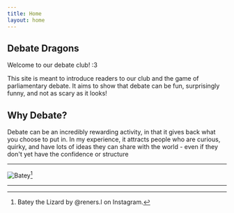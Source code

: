 ```yaml
---
title: Home
layout: home
---
```


## Debate Dragons
Welcome to our debate club! :3 

This site is meant to introduce readers to our club and the game of parliamentary debate. It aims to show that debate can be fun, surprisingly funny, and not as scary as it looks! 

## Why Debate?
Debate can be an incredibly rewarding activity, in that it gives back what you choose to put in. In my experience, it attracts people who are curious, quirky, and have lots of ideas they can share with the world - even if they don't yet have the confidence or structure

----

![Batey](/debate-dragons/assets/images/batey.webp)[^1]

[^1]: Batey the Lizard by @reners.l on Instagram.

----

[Just the Docs]: https://just-the-docs.github.io/just-the-docs/
[GitHub Pages]: https://docs.github.com/en/pages
[README]: https://github.com/just-the-docs/just-the-docs-template/blob/main/README.md
[Jekyll]: https://jekyllrb.com
[GitHub Pages / Actions workflow]: https://github.blog/changelog/2022-07-27-github-pages-custom-github-actions-workflows-beta/
[use this template]: https://github.com/just-the-docs/just-the-docs-template/generate
